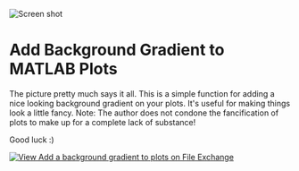 ![Screen shot](https://www.mathworks.com/matlabcentral/mlc-downloads/downloads/submissions/29797/versions/2/screenshot.jpg)
# Add Background Gradient to MATLAB Plots
The picture pretty much says it all. This is a simple function for adding a nice looking background gradient on your plots. It's useful for making things look a little fancy.
Note: The author does not condone the fancification of plots to make up for a complete lack of substance!

Good luck :)

[![View Add a background gradient to plots on File Exchange](https://www.mathworks.com/matlabcentral/images/matlab-file-exchange.svg)](https://www.mathworks.com/matlabcentral/fileexchange/29797-add-a-background-gradient-to-plots)
